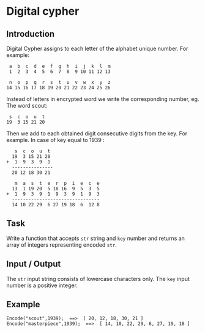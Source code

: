 # Digital cypher

## Introduction

Digital Cypher assigns to each letter of the alphabet unique number. For example:

     a  b  c  d  e  f  g  h  i  j  k  l  m
     1  2  3  4  5  6  7  8  9 10 11 12 13

     n  o  p  q  r  s  t  u  v  w  x  y  z
    14 15 16 17 18 19 20 21 22 23 24 25 26

Instead of letters in encrypted word we write the corresponding number, eg. The word scout:

     s  c  o  u  t
    19  3 15 21 20

Then we add to each obtained digit consecutive digits from the key. For example. In case of key equal to 1939 :

       s  c  o  u  t
      19  3 15 21 20
    +  1  9  3  9  1
      ---------------
      20 12 18 30 21

       m  a  s  t  e  r  p  i  e  c  e
      13  1 19 20  5 18 16  9  5  3  5
    +  1  9  3  9  1  9  3  9  1  9  3
      --------------------------------
      14 10 22 29  6 27 19 18  6  12 8

## Task

Write a function that accepts `str` string and `key` number and returns an array of integers representing encoded `str`.

## Input / Output

The `str` input string consists of lowercase characters only.
The `key` input number is a positive integer.

## Example

    Encode("scout",1939);  ==>  [ 20, 12, 18, 30, 21 ]
    Encode("masterpiece",1939);  ==>  [ 14, 10, 22, 29, 6, 27, 19, 18 ]
